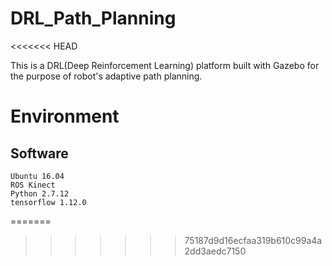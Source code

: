 # DRL_Path_Planning
<<<<<<< HEAD

This is a DRL(Deep Reinforcement Learning) platform built with Gazebo for the purpose of robot's adaptive path planning.

# Environment

## Software

    Ubuntu 16.04
    ROS Kinect
    Python 2.7.12
    tensorflow 1.12.0
=======
>>>>>>> 75187d9d16ecfaa319b610c99a4a2dd3aedc7150
